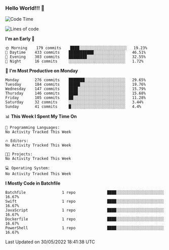 ### Hello World!!! 👋

<!--
**kekotek/kekotek** is a ✨ _special_ ✨ repository because its `README.md` (this file) appears on your GitHub profile.

Here are some ideas to get you started:

- 🔭 I’m currently working on ...
- 🌱 I’m currently learning ...
- 👯 I’m looking to collaborate on ...
- 🤔 I’m looking for help with ...
- 💬 Ask me about ...
- 📫 How to reach me: ...
- 😄 Pronouns: ...
- ⚡ Fun fact: ...
-->

<!--START_SECTION:waka-->
![Code Time](http://img.shields.io/badge/Code%20Time-0%20secs-blue)

![Lines of code](https://img.shields.io/badge/From%20Hello%20World%20I%27ve%20Written-19%20Thousand%20lines%20of%20code-blue)

**I'm an Early 🐤** 

```text
🌞 Morning    179 commits    ████░░░░░░░░░░░░░░░░░░░░░   19.23% 
🌆 Daytime    433 commits    ███████████░░░░░░░░░░░░░░   46.51% 
🌃 Evening    303 commits    ████████░░░░░░░░░░░░░░░░░   32.55% 
🌙 Night      16 commits     ░░░░░░░░░░░░░░░░░░░░░░░░░   1.72%

```
📅 **I'm Most Productive on Monday** 

```text
Monday       276 commits    ███████░░░░░░░░░░░░░░░░░░   29.65% 
Tuesday      184 commits    █████░░░░░░░░░░░░░░░░░░░░   19.76% 
Wednesday    147 commits    ████░░░░░░░░░░░░░░░░░░░░░   15.79% 
Thursday     146 commits    ████░░░░░░░░░░░░░░░░░░░░░   15.68% 
Friday       105 commits    ██░░░░░░░░░░░░░░░░░░░░░░░   11.28% 
Saturday     32 commits     ░░░░░░░░░░░░░░░░░░░░░░░░░   3.44% 
Sunday       41 commits     █░░░░░░░░░░░░░░░░░░░░░░░░   4.4%

```


📊 **This Week I Spent My Time On** 

```text
💬 Programming Languages: 
No Activity Tracked This Week

🔥 Editors: 
No Activity Tracked This Week

🐱‍💻 Projects: 
No Activity Tracked This Week

💻 Operating System: 
No Activity Tracked This Week

```

**I Mostly Code in Batchfile** 

```text
Batchfile                1 repo              ████░░░░░░░░░░░░░░░░░░░░░   16.67% 
Swift                    1 repo              ████░░░░░░░░░░░░░░░░░░░░░   16.67% 
JavaScript               1 repo              ████░░░░░░░░░░░░░░░░░░░░░   16.67% 
Dockerfile               1 repo              ████░░░░░░░░░░░░░░░░░░░░░   16.67% 
PowerShell               1 repo              ████░░░░░░░░░░░░░░░░░░░░░   16.67%

```



 Last Updated on 30/05/2022 18:41:38 UTC
<!--END_SECTION:waka-->
